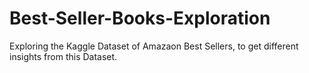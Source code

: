 # Best-Seller-Books-Exploration
Exploring the Kaggle Dataset of Amazaon Best Sellers, to get different insights from this Dataset.
